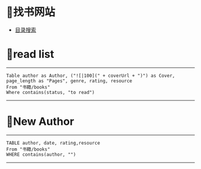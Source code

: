 
# 📔找书网站
- [目录搜索](https://kska32.github.io/ebooks/)

# 📜read list

---
```dataview
Table author as Author, ("![|100](" + coverUrl + ")") as Cover, page_length as "Pages", genre, rating, resource
From "书籍/books"
Where contains(status, "to read")
```

---






# 🧐New Author

---

```dataview
TABLE author, date, rating,resource
From "书籍/books"
WHERE contains(author, "")
```
---



